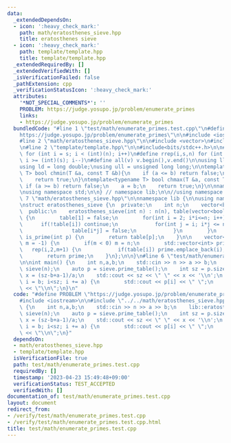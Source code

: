 ```yaml
---
data:
  _extendedDependsOn:
  - icon: ':heavy_check_mark:'
    path: math/eratosthenes_sieve.hpp
    title: eratosthenes sieve
  - icon: ':heavy_check_mark:'
    path: template/template.hpp
    title: template/template.hpp
  _extendedRequiredBy: []
  _extendedVerifiedWith: []
  _isVerificationFailed: false
  _pathExtension: cpp
  _verificationStatusIcon: ':heavy_check_mark:'
  attributes:
    '*NOT_SPECIAL_COMMENTS*': ''
    PROBLEM: https://judge.yosupo.jp/problem/enumerate_primes
    links:
    - https://judge.yosupo.jp/problem/enumerate_primes
  bundledCode: "#line 1 \"test/math/enumerate_primes.test.cpp\"\n#define PROBLEM \"\
    https://judge.yosupo.jp/problem/enumerate_primes\"\n\n#include <iostream>\n\n\
    #line 2 \"math/eratosthenes_sieve.hpp\"\n\n#include <vector>\n#include <cassert>\n\
    \n#line 2 \"template/template.hpp\"\n\n#include<bits/stdc++.h>\n\n#define rep(i,s,n)\
    \ for (int i = s; i < (int)(n); i++)\n#define rrep(i,s,n) for (int i = (int)(n)-1;\
    \ i >= (int)(s); i--)\n#define all(v) v.begin(),v.end()\n\nusing ll = long long;\n\
    using ld = long double;\nusing ull = unsigned long long;\n\ntemplate<typename\
    \ T> bool chmin(T &a, const T &b){\n    if (a <= b) return false;\n    a = b;\n\
    \    return true;\n}\ntemplate<typename T> bool chmax(T &a, const T &b){\n   \
    \ if (a >= b) return false;\n    a = b;\n    return true;\n}\n\nnamespace lib{\n\
    \nusing namespace std;\n\n} // namespace lib;\n\n//using namespace lib;\n#line\
    \ 7 \"math/eratosthenes_sieve.hpp\"\n\nnamespace lib {\n\nusing namespace std;\n\
    \nstruct eratosthenes_sieve {\n  private:\n    int n;\n    vector<bool> table;\n\
    \  public:\n    eratosthenes_sieve(int n) : n(n), table(vector<bool>(n+1, true))\
    \ {\n        table[1] = false;\n        for(int i = 2; i*i<=n; i++) {\n      \
    \      if(!table[i]) continue;\n            for(int j = i; i*j <= n; j++) {\n\
    \                table[i*j] = false;\n            }\n        }\n    }\n\n    bool\
    \ is_prime(int p) {\n        return table[p];\n    }\n\n    vector<int> prime_table(int\
    \ m = -1) {\n        if(m < 0) m = n;\n        std::vector<int> prime;\n     \
    \   rep(i,2,m+1) {\n            if(table[i]) prime.emplace_back(i);\n        }\n\
    \        return prime;\n    }\n};\n\n}\n#line 6 \"test/math/enumerate_primes.test.cpp\"\
    \n\nint main() {\n    int n,a,b;\n    std::cin >> n >> a >> b;\n    lib::eratosthenes_sieve\
    \ sieve(n);\n    auto p = sieve.prime_table();\n    int sz = p.size();\n    int\
    \ x = (sz-b+a-1)/a;\n    std::cout << sz << \" \" << x << '\\n';\n    for(int\
    \ i = b; i<sz; i += a) {\n        std::cout << p[i] << \" \";\n    }\n    std::cout\
    \ << \"\\n\";\n}\n"
  code: "#define PROBLEM \"https://judge.yosupo.jp/problem/enumerate_primes\"\n\n\
    #include <iostream>\n\n#include \"../../math/eratosthenes_sieve.hpp\"\n\nint main()\
    \ {\n    int n,a,b;\n    std::cin >> n >> a >> b;\n    lib::eratosthenes_sieve\
    \ sieve(n);\n    auto p = sieve.prime_table();\n    int sz = p.size();\n    int\
    \ x = (sz-b+a-1)/a;\n    std::cout << sz << \" \" << x << '\\n';\n    for(int\
    \ i = b; i<sz; i += a) {\n        std::cout << p[i] << \" \";\n    }\n    std::cout\
    \ << \"\\n\";\n}"
  dependsOn:
  - math/eratosthenes_sieve.hpp
  - template/template.hpp
  isVerificationFile: true
  path: test/math/enumerate_primes.test.cpp
  requiredBy: []
  timestamp: '2023-04-23 15:49:48+09:00'
  verificationStatus: TEST_ACCEPTED
  verifiedWith: []
documentation_of: test/math/enumerate_primes.test.cpp
layout: document
redirect_from:
- /verify/test/math/enumerate_primes.test.cpp
- /verify/test/math/enumerate_primes.test.cpp.html
title: test/math/enumerate_primes.test.cpp
---
```

